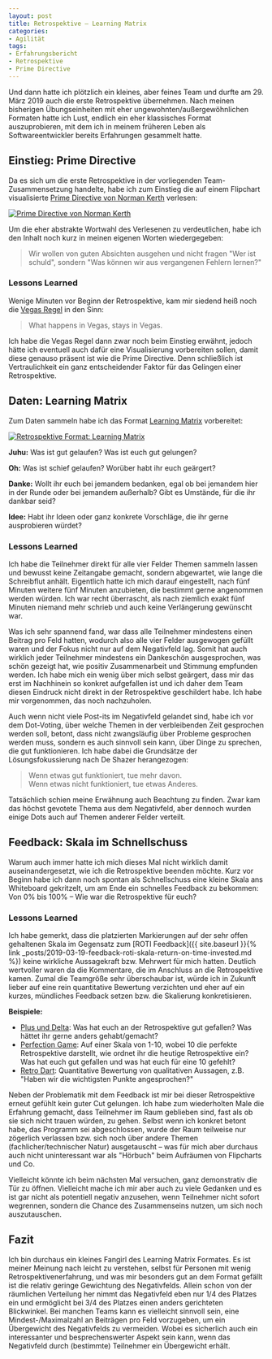 ```yaml
---
layout: post
title: Retrospektive – Learning Matrix
categories:
- Agilität
tags:
- Erfahrungsbericht
- Retrospektive
- Prime Directive
---
```


Und dann hatte ich plötzlich ein kleines, aber feines Team und durfte am 29.
März 2019 auch die erste Retrospektive übernehmen. Nach meinen bisherigen
Übungseinheiten mit eher ungewohnten/außergewöhnlichen Formaten hatte ich Lust,
endlich ein eher klassisches Format auszuprobieren, mit dem ich in meinem
früheren Leben als Softwareentwickler bereits Erfahrungen gesammelt hatte.

## Einstieg: Prime Directive

Da es sich um die erste Retrospektive in der vorliegenden Team-Zusammensetzung
handelte, habe ich zum Einstieg die auf einem Flipchart visualisierte
[Prime Directive von Norman Kerth](http://retrospectivewiki.org/index.php?title=The_Prime_Directive)
verlesen:

[![Prime Directive von Norman Kerth]({{site.baseurl}}/assets/img/posts/flipcharts/prime_directive.jpg)]({{site.baseurl}}/assets/img/posts/flipcharts/prime_directive.jpg)

Um die eher abstrakte Wortwahl des Verlesenen zu verdeutlichen, habe ich den
Inhalt noch kurz in meinen eigenen Worten wiedergegeben:

> Wir wollen von guten Absichten ausgehen und nicht fragen "Wer ist schuld",
sondern "Was können wir aus vergangenen Fehlern lernen?"

### Lessons Learned

Wenige Minuten vor Beginn der Retrospektive, kam mir siedend heiß noch die
[Vegas Regel](https://t2informatik.de/wissen-kompakt/vegas-regel/) in den Sinn:

> What happens in Vegas, stays in Vegas.

Ich habe die Vegas Regel dann zwar noch beim Einstieg erwähnt, jedoch hätte ich
eventuell auch dafür eine Visualisierung vorbereiten sollen, damit diese genauso
präsent ist wie die Prime Directive. Denn schließlich ist Vertraulichkeit ein
ganz entscheidender Faktor für das Gelingen einer Retrospektive.

## Daten: Learning Matrix

Zum Daten sammeln habe ich das Format [Learning Matrix](https://retromat.org/de/?id=9)
vorbereitet:

[![Retrospektive Format: Learning Matrix]({{site.baseurl}}/assets/img/posts/flipcharts/learning_matrix.jpg)]({{site.baseurl}}/assets/img/posts/flipcharts/learning_matrix.jpg)

**Juhu:** Was ist gut gelaufen? Was ist euch gut gelungen?

**Oh:** Was ist schief gelaufen? Worüber habt ihr euch geärgert?

**Danke:** Wollt ihr euch bei jemandem bedanken, egal ob bei jemandem hier in
  der Runde oder bei jemandem außerhalb? Gibt es Umstände, für die ihr dankbar
  seid?

**Idee:** Habt ihr Ideen oder ganz konkrete Vorschläge, die ihr gerne
  ausprobieren würdet?

### Lessons Learned

Ich habe die Teilnehmer direkt für alle vier Felder Themen sammeln lassen und
bewusst keine Zeitangabe gemacht, sondern abgewartet, wie lange die Schreibflut
anhält. Eigentlich hatte ich mich darauf eingestellt, nach fünf Minuten weitere
fünf Minuten anzubieten, die bestimmt gerne angenommen werden würden. Ich war
recht überrascht, als nach ziemlich exakt fünf Minuten niemand mehr schrieb und
auch keine Verlängerung gewünscht war.

Was ich sehr spannend fand, war dass alle Teilnehmer mindestens einen Beitrag
pro Feld hatten, wodurch also alle vier Felder ausgewogen gefüllt waren und der
Fokus nicht nur auf dem Negativfeld lag. Somit hat auch wirklich jeder
Teilnehmer mindestens ein Dankeschön ausgesprochen, was schön gezeigt hat, wie
positiv Zusammenarbeit und Stimmung empfunden werden. Ich habe mich ein wenig
über mich selbst geärgert, dass mir das erst im Nachhinein so konkret
aufgefallen ist und ich daher dem Team diesen Eindruck nicht direkt in der
Retrospektive geschildert habe. Ich habe mir vorgenommen, das noch nachzuholen.

Auch wenn nicht viele Post-its im Negativfeld gelandet sind, habe ich vor dem
Dot-Voting, über welche Themen in der verbleibenden Zeit gesprochen werden soll,
betont, dass nicht zwangsläufig über Probleme gesprochen werden muss, sondern es
auch sinnvoll sein kann, über Dinge zu sprechen, die gut funktionieren. Ich habe
dabei die Grundsätze der Lösungsfokussierung nach De Shazer herangezogen:

> Wenn etwas gut funktioniert, tue mehr davon.<br/>
> Wenn etwas nicht funktioniert, tue etwas Anderes.

Tatsächlich schien meine Erwähnung auch Beachtung zu finden. Zwar kam das höchst
gevotete Thema aus dem Negativfeld, aber dennoch wurden einige Dots auch auf
Themen anderer Felder verteilt.

## Feedback: Skala im Schnellschuss

Warum auch immer hatte ich mich dieses Mal nicht wirklich damit
auseinandergesetzt, wie ich die Retrospektive beenden möchte. Kurz vor Beginn
habe ich dann noch spontan als Schnellschuss eine kleine Skala ans Whiteboard
gekritzelt, um am Ende ein schnelles Feedback zu bekommen:<br/>
Von 0% bis 100% – Wie war die Retrospektive für euch?

### Lessons Learned

Ich habe gemerkt, dass die platzierten Markierungen auf der sehr offen
gehaltenen Skala im Gegensatz zum [ROTI Feedback]({{ site.baseurl }}{% link _posts/2019-03-19-feedback-roti-skala-return-on-time-invested.md %}) keine wirkliche Aussagekraft
bzw. Mehrwert für mich hatten. Deutlich wertvoller waren da die Kommentare, die
im Anschluss an die Retrospektive kamen. Zumal die Teamgröße sehr überschaubar
ist, würde ich in Zukunft lieber auf eine rein quantitative Bewertung verzichten
und eher auf ein kurzes, mündliches Feedback setzen bzw. die Skalierung
konkretisieren.

**Beispiele:**

* [Plus und Delta](https://retromat.org/de/?id=40): Was hat euch an
  der Retrospektive gut gefallen? Was hättet ihr gerne anders gehabt/gemacht?
* [Perfection Game](https://www.benlinders.com/2014/getting-feedback-with-the-perfection-game/):
  Auf einer Skala von 1-10, wobei 10 die perfekte Retrospektive darstellt, wie
  ordnet ihr die heutige Retrospektive ein? Was hat euch gut gefallen und was
  hat euch für eine 10 gefehlt?
* [Retro Dart](https://retromat.org/de/?id=83): Quantitative Bewertung von
  qualitativen Aussagen, z.B. "Haben wir die wichtigsten Punkte angesprochen?"

Neben der Problematik mit dem Feedback ist mir bei dieser Retrospektive erneut
gefühlt kein guter Cut gelungen. Ich habe zum wiederholten Male die Erfahrung
gemacht, dass Teilnehmer im Raum geblieben sind, fast als ob sie sich nicht
trauen würden, zu gehen. Selbst wenn ich konkret betont habe, das Programm sei
abgeschlossen, wurde der Raum teilweise nur zögerlich verlassen bzw. sich noch
über andere Themen (fachlicher/technischer Natur) ausgetauscht – was für mich
aber durchaus auch nicht uninteressant war als "Hörbuch" beim Aufräumen von
Flipcharts und Co.

Vielleicht könnte ich beim nächsten Mal versuchen, ganz demonstrativ die Tür zu
öffnen. Vielleicht mache ich mir aber auch zu viele Gedanken und es ist gar
nicht als potentiell negativ anzusehen, wenn Teilnehmer nicht sofort wegrennen,
sondern die Chance des Zusammenseins nutzen, um sich noch auszutauschen.

## Fazit

Ich bin durchaus ein kleines Fangirl des Learning Matrix Formates. Es ist meiner
Meinung nach leicht zu verstehen, selbst für Personen mit wenig
Retrospektivenerfahrung, und was mir besonders gut an dem Format gefällt ist die
relativ geringe Gewichtung des Negativfelds. Allein schon von der räumlichen
Verteilung her nimmt das Negativfeld eben nur 1/4 des Platzes ein und ermöglicht
bei 3/4 des Platzes einen anders gerichteten Blickwinkel. Bei manchen Teams kann
es vielleicht sinnvoll sein, eine Mindest-/Maximalzahl an Beiträgen pro Feld
vorzugeben, um ein Übergewicht des Negativfelds zu vermeiden. Wobei es
sicherlich auch ein interessanter und besprechenswerter Aspekt sein kann, wenn
das Negativfeld durch (bestimmte) Teilnehmer ein Übergewicht erhält.
